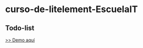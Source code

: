 # curso-de-litelement-EscuelaIT
## Todo-list

[>> Demo aquí](https://dennysjmarquez.github.io/curso-de-litelement-EscuelaIT-todomvc/demo/)
